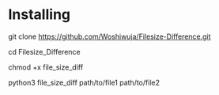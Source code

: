 # Installing

git clone https://github.com/Woshiwuja/Filesize-Difference.git

cd Filesize_Difference

chmod +x file_size_diff

python3 file_size_diff path/to/file1 path/to/file2
